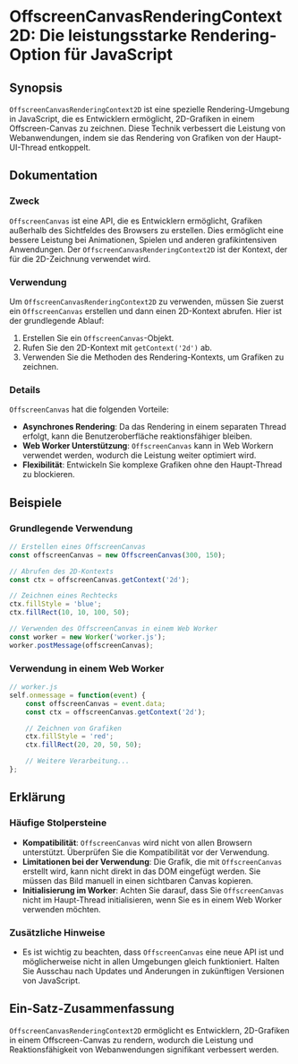 <!--
Meta Description: # OffscreenCanvasRenderingContext2D: Die leistungsstarke Rendering-Option für JavaScript ## Synopsis `OffscreenCanvasRenderingContext2D` ist eine spez...
Meta Keywords: offscreencanvas, die, sie, worker, grafiken
-->

# OffscreenCanvasRenderingContext2D: Die leistungsstarke Rendering-Option für JavaScript

## Synopsis
`OffscreenCanvasRenderingContext2D` ist eine spezielle Rendering-Umgebung in JavaScript, die es Entwicklern ermöglicht, 2D-Grafiken in einem Offscreen-Canvas zu zeichnen. Diese Technik verbessert die Leistung von Webanwendungen, indem sie das Rendering von Grafiken von der Haupt-UI-Thread entkoppelt.

## Dokumentation
### Zweck
`OffscreenCanvas` ist eine API, die es Entwicklern ermöglicht, Grafiken außerhalb des Sichtfeldes des Browsers zu erstellen. Dies ermöglicht eine bessere Leistung bei Animationen, Spielen und anderen grafikintensiven Anwendungen. Der `OffscreenCanvasRenderingContext2D` ist der Kontext, der für die 2D-Zeichnung verwendet wird.

### Verwendung
Um `OffscreenCanvasRenderingContext2D` zu verwenden, müssen Sie zuerst ein `OffscreenCanvas` erstellen und dann einen 2D-Kontext abrufen. Hier ist der grundlegende Ablauf:

1. Erstellen Sie ein `OffscreenCanvas`-Objekt.
2. Rufen Sie den 2D-Kontext mit `getContext('2d')` ab.
3. Verwenden Sie die Methoden des Rendering-Kontexts, um Grafiken zu zeichnen.

### Details
`OffscreenCanvas` hat die folgenden Vorteile:
- **Asynchrones Rendering**: Da das Rendering in einem separaten Thread erfolgt, kann die Benutzeroberfläche reaktionsfähiger bleiben.
- **Web Worker Unterstützung**: `OffscreenCanvas` kann in Web Workern verwendet werden, wodurch die Leistung weiter optimiert wird.
- **Flexibilität**: Entwickeln Sie komplexe Grafiken ohne den Haupt-Thread zu blockieren.

## Beispiele

### Grundlegende Verwendung
```javascript
// Erstellen eines OffscreenCanvas
const offscreenCanvas = new OffscreenCanvas(300, 150);

// Abrufen des 2D-Kontexts
const ctx = offscreenCanvas.getContext('2d');

// Zeichnen eines Rechtecks
ctx.fillStyle = 'blue';
ctx.fillRect(10, 10, 100, 50);

// Verwenden des OffscreenCanvas in einem Web Worker
const worker = new Worker('worker.js');
worker.postMessage(offscreenCanvas);
```

### Verwendung in einem Web Worker
```javascript
// worker.js
self.onmessage = function(event) {
    const offscreenCanvas = event.data;
    const ctx = offscreenCanvas.getContext('2d');

    // Zeichnen von Grafiken
    ctx.fillStyle = 'red';
    ctx.fillRect(20, 20, 50, 50);

    // Weitere Verarbeitung...
};
```

## Erklärung
### Häufige Stolpersteine
- **Kompatibilität**: `OffscreenCanvas` wird nicht von allen Browsern unterstützt. Überprüfen Sie die Kompatibilität vor der Verwendung.
- **Limitationen bei der Verwendung**: Die Grafik, die mit `OffscreenCanvas` erstellt wird, kann nicht direkt in das DOM eingefügt werden. Sie müssen das Bild manuell in einen sichtbaren Canvas kopieren.
- **Initialisierung im Worker**: Achten Sie darauf, dass Sie `OffscreenCanvas` nicht im Haupt-Thread initialisieren, wenn Sie es in einem Web Worker verwenden möchten.

### Zusätzliche Hinweise
- Es ist wichtig zu beachten, dass `OffscreenCanvas` eine neue API ist und möglicherweise nicht in allen Umgebungen gleich funktioniert. Halten Sie Ausschau nach Updates und Änderungen in zukünftigen Versionen von JavaScript.

## Ein-Satz-Zusammenfassung
`OffscreenCanvasRenderingContext2D` ermöglicht es Entwicklern, 2D-Grafiken in einem Offscreen-Canvas zu rendern, wodurch die Leistung und Reaktionsfähigkeit von Webanwendungen signifikant verbessert werden.